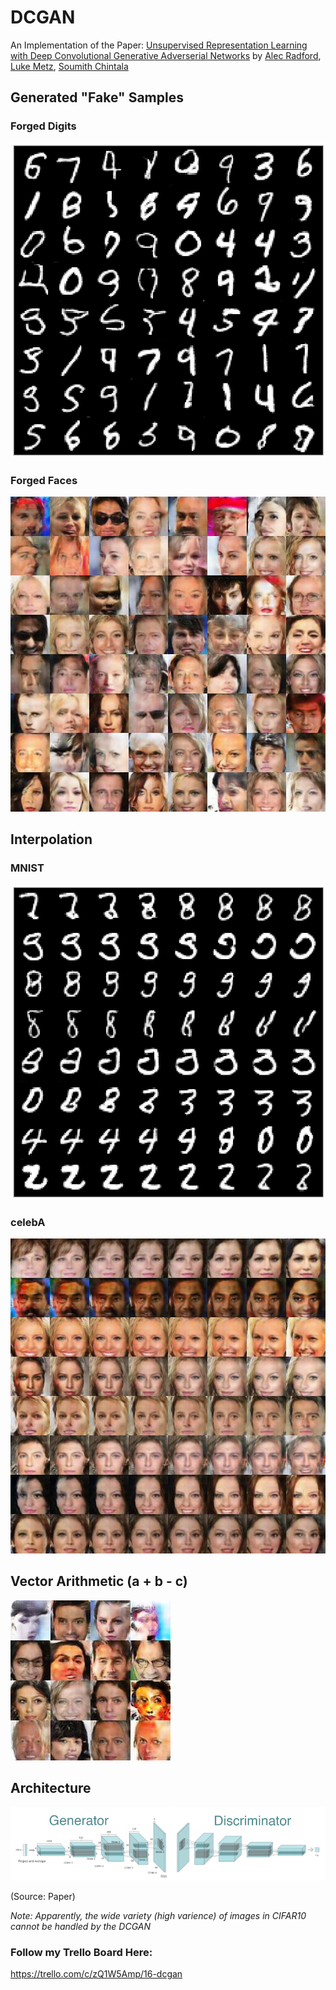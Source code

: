 # DCGAN

An Implementation of the Paper:
[Unsupervised Representation Learning with Deep Convolutional Generative Adverserial Networks](https://arxiv.org/abs/1511.06434v2)
by [Alec Radford](https://www.linkedin.com/in/alecradford), [Luke Metz](http://lukemetz.com/), [Soumith Chintala](http://soumith.ch/)

## Generated "Fake" Samples
### Forged Digits
![Samples from the DCGAN on MNIST](Outputs/samples-mnist.png)
### Forged Faces
![Samples from the DCGAN on celebA](Outputs/samples-celebA.jpg)

## Interpolation
### MNIST
![Interpolating Faces](Outputs/interpolation-mnist.png)
### celebA
![Interpolating Faces](Outputs/interpolation-celebA.jpg)

## Vector Arithmetic (a + b - c)
![Arithmetic](Outputs/arithmetic-celebA.jpg)

## Architecture
![Architecture](Outputs/architecture.png)

(Source: Paper)

_Note: Apparently, the wide variety (high varience) of images in CIFAR10 cannot be handled by the DCGAN_
### Follow my Trello Board Here:
https://trello.com/c/zQ1W5Amp/16-dcgan
